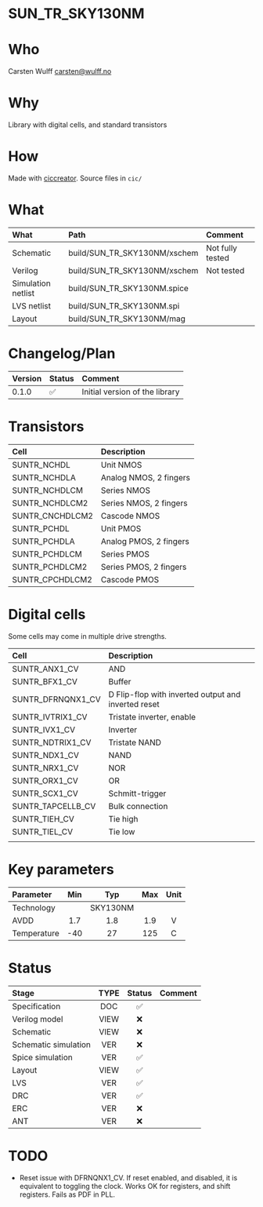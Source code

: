 
# SUN_TR_SKY130NM

# Who
Carsten Wulff carsten@wulff.no

# Why
Library with digital cells, and standard transistors

# How
 Made with [ciccreator](https://github.com/wulffern/ciccreator). Source files in
 `cic/`
 

# What

| What               | Path                   | Comment          |
|:-------------------|:----------------------------|:----------------|
| Schematic          | build/SUN_TR_SKY130NM/xschem | Not fully tested |
| Verilog            | build/SUN_TR_SKY130NM/xschem | Not tested       |
| Simulation netlist | build/SUN_TR_SKY130NM.spice  |                  |
| LVS netlist        | build/SUN_TR_SKY130NM.spi    |                  |
| Layout             | build/SUN_TR_SKY130NM/mag    |                  |



# Changelog/Plan
| Version | Status | Comment                        |
|:--------|:-------|:-------------------------------|
| 0.1.0   | :white_check_mark:    | Initial version of the library |


# Transistors
| Cell      | Description            |
|:----------|:-----------------------|
| SUNTR_NCHDL     | Unit NMOS              |
| SUNTR_NCHDLA    | Analog NMOS, 2 fingers |
| SUNTR_NCHDLCM   | Series NMOS            |
| SUNTR_NCHDLCM2  | Series NMOS, 2 fingers |
| SUNTR_CNCHDLCM2 | Cascode NMOS           |
| SUNTR_PCHDL     | Unit PMOS              |
| SUNTR_PCHDLA    | Analog PMOS, 2 fingers |
| SUNTR_PCHDLCM   | Series PMOS            |
| SUNTR_PCHDLCM2  | Series PMOS, 2 fingers |
| SUNTR_CPCHDLCM2 | Cascode PMOS           |


# Digital cells

Some cells may come in multiple drive strengths.

| Cell        | Description                                         |
|:------------|:----------------------------------------------------|
| SUNTR_ANX1_CV     | AND                                                 |
| SUNTR_BFX1_CV     | Buffer                                              |
| SUNTR_DFRNQNX1_CV | D Flip-flop with inverted output and inverted reset |
| SUNTR_IVTRIX1_CV  | Tristate inverter, enable                           |
| SUNTR_IVX1_CV     | Inverter                                            |
| SUNTR_NDTRIX1_CV  | Tristate NAND                                       |
| SUNTR_NDX1_CV     | NAND                                                |
| SUNTR_NRX1_CV     | NOR                                                 |
| SUNTR_ORX1_CV     | OR                                                  |
| SUNTR_SCX1_CV     | Schmitt-trigger                                     |
| SUNTR_TAPCELLB_CV | Bulk connection                                     |
| SUNTR_TIEH_CV     | Tie high                                            |
| SUNTR_TIEL_CV     | Tie low                                             |
|             |                                                     |



# Key parameters
| Parameter           | Min     | Typ           | Max     | Unit  |
| :---                | :-:     | :-:           | :-:     | :---: |
| Technology          |         | SKY130NM  |         |       |
| AVDD                | 1.7    | 1.8           | 1.9    | V     |
| Temperature         | -40     | 27            | 125     | C     |



# Status

| Stage                       | TYPE | Status             | Comment |
|:----------------------------|:----:|:------------------:|:-------:|
| Specification               | DOC  | :white_check_mark: |         |
| Verilog model               | VIEW | :x:                |         |
| Schematic                   | VIEW | :x:                |         |
| Schematic simulation        | VER  | :x:                |         |
| Spice simulation            | VER  | :white_check_mark: |         |
| Layout                      | VIEW | :white_check_mark: |         |
| LVS                         | VER  | :white_check_mark: |         |
| DRC                         | VER  | :white_check_mark: |         |
| ERC                         | VER  | :x:                |         |
| ANT                         | VER  | :x:                |         |




# TODO
- Reset issue with DFRNQNX1_CV. If reset enabled, and disabled, it is equivalent
  to toggling the clock. Works OK for registers, and shift registers. Fails as
  PDF in PLL. 

